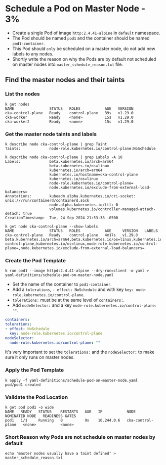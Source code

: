 # Schedule a Pod on Master Node - 3%

- Create a single Pod of image `http:2.4.41-alpine` in `default` namespace.
- The Pod should be named `pod1` and the container should be named `pod1-container`.
- This Pod should `only` be scheduled on a master node, do not add new labels to any nodes.
- Shortly write the reason on why the Pods are by default not scheduled on master nodes into `master_schedule_reason.txt` file.

## Find the master nodes and their taints

### List the nodes

```shell
k get nodes
NAME                STATUS   ROLES           AGE   VERSION
cka-control-plane   Ready    control-plane   39s   v1.29.0
cka-worker          Ready    <none>          15s   v1.29.0
cka-worker2         Ready    <none>          15s   v1.29.0
```

### Get the master node taints and labels 

```shell
k describe node cka-control-plane | grep Taint
Taints:             node-role.kubernetes.io/control-plane:NoSchedule
```

```shell
k describe node cka-control-plane | grep Labels -A 10
Labels:             beta.kubernetes.io/arch=arm64
                    beta.kubernetes.io/os=linux
                    kubernetes.io/arch=arm64
                    kubernetes.io/hostname=cka-control-plane
                    kubernetes.io/os=linux
                    node-role.kubernetes.io/control-plane=
                    node.kubernetes.io/exclude-from-external-load-balancers=
Annotations:        kubeadm.alpha.kubernetes.io/cri-socket: unix:///run/containerd/containerd.sock
                    node.alpha.kubernetes.io/ttl: 0
                    volumes.kubernetes.io/controller-managed-attach-detach: true
CreationTimestamp:  Tue, 24 Sep 2024 21:53:38 -0500
```

```shell
k get node cka-control-plane --show-labels
NAME                STATUS   ROLES           AGE     VERSION   LABELS
cka-control-plane   Ready    control-plane   4m17s   v1.29.0   beta.kubernetes.io/arch=arm64,beta.kubernetes.io/os=linux,kubernetes.io/arch=arm64,kubernetes.io/hostname=cka-control-plane,kubernetes.io/os=linux,node-role.kubernetes.io/control-plane=,node.kubernetes.io/exclude-from-external-load-balancers=
```

### Create the Pod Template

```shell
k run pod1 --image httpd:2.4.41-alpine --dry-run=client -o yaml > yaml-definitions/schedule-pod-on-master-node.yaml
```

- Set the name of the container to `pod1-container`.
- Add a `tolerations`, `- effect: NoSchedule` and with key `key: node-role.kubernetes.io/control-plane`.
- `tolerations:` must be at the same level of `containers:`.
- Add `nodeSelector:` and a key `node-role.kubernetes.io/control-plane: ""`.

```yaml
containers:
tolerations:
- effect: NoSchedule
  key: node-role.kubernetes.io/control-plane
nodeSelector:
  node-role.kubernetes.io/control-plane: ""
```

It's very important to set the `tolerations:` and the `nodeSelector:` to make sure it only runs on master nodes.

### Apply the Pod Template

```shell
k apply -f yaml-definitions/schedule-pod-on-master-node.yaml
pod/pod1 created
```

### Validate the Pod Location

```shell
k get pod pod1 -o wide
NAME   READY   STATUS    RESTARTS   AGE   IP           NODE                NOMINATED NODE   READINESS GATES
pod1   1/1     Running   0          9s    10.244.0.6   cka-control-plane   <none>           <none>
```

### Short Reason why Pods are not schedule on master nodes by default

```shell
echo 'master nodes usually have a taint defined' > master_schedule_reason.txt
```
